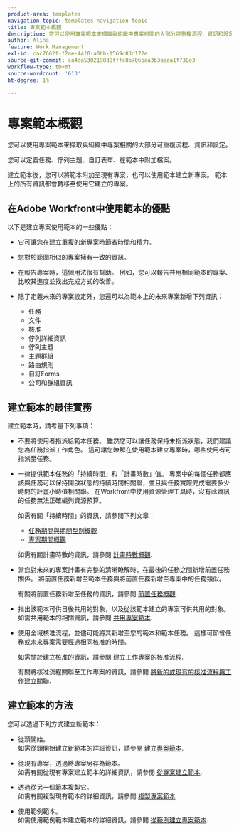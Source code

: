 ```yaml
---
product-area: templates
navigation-topic: templates-navigation-topic
title: 專案範本概觀
description: 您可以使用專案範本來擷取與組織中專案相關的大部分可重複流程、資訊和設定。
author: Alina
feature: Work Management
exl-id: cac7662f-f2ae-44f0-a0bb-1569c03d172e
source-git-commit: ca4da5302198d8fffc8b706baa3b3aeaa1f738e3
workflow-type: tm+mt
source-wordcount: '613'
ht-degree: 1%

---
```


# 專案範本概觀

<!-- Audited: 12/2023 -->

您可以使用專案範本來擷取與組織中專案相關的大部分可重複流程、資訊和設定。

您可以定義任務、佇列主題、自訂表單、在範本中附加檔案。

建立範本後，您可以將範本附加至現有專案，也可以使用範本建立新專案。 範本上的所有資訊都會轉移至使用它建立的專案。

## 在Adobe Workfront中使用範本的優點

以下是建立專案使用範本的一些優點：

* 它可讓您在建立重複的新專案時節省時間和精力。
* 您對於範圍相似的專案擁有一致的資訊。
* 在報告專案時，這個用法很有幫助。 例如，您可以報告共用相同範本的專案、比較其進度並找出完成方式的改善。
* 除了定義未來的專案設定外，您還可以為範本上的未來專案新增下列資訊：

   * 任務
   * 文件
   * 核准
   * 佇列詳細資訊
   * 佇列主題
   * 主題群組
   * 路由規則
   * 自訂Forms
   * 公司和群組資訊

## 建立範本的最佳實務

<!--
<p data-mc-conditions="QuicksilverOrClassic.Draft mode">(NOTE:this is not an extensive list, but we are updating it as we go.)</p>
-->

建立範本時，請考量下列事項：

* 不要將使用者指派給範本任務。 雖然您可以讓任務保持未指派狀態，我們建議您為任務指派工作角色。 這可讓您瞭解在使用範本建立專案時，哪些使用者可指派至任務。
* 一律提供範本任務的「持續時間」和「計畫時數」值。 專案中的每個任務都應該與任務可以保持開啟狀態的持續時間相關聯，並且與任務實際完成需要多少時間的計畫小時值相關聯。 在Workfront中使用資源管理工具時，沒有此資訊的任務無法正確編列資源預算。

  如需有關「持續時間」的資訊，請參閱下列文章：

   * [任務期間與期間型別概觀](../../../manage-work/tasks/taskdurtn/task-duration-and-duration-type.md)
   * [專案期間概觀](../../../manage-work/projects/planning-a-project/project-duration.md)

  如需有關計畫時數的資訊，請參閱 [計畫時數概觀](../../../manage-work/tasks/task-information/planned-hours.md).

* 當您對未來的專案計畫有完整的清晰瞭解時，在最後的任務之間新增前置任務關係。 將前置任務新增至範本任務與將前置任務新增至專案中的任務類似。

  有關將前置任務新增至任務的資訊，請參閱 [前置任務概觀](../../../manage-work/tasks/use-prdcssrs/predecessors-overview.md).

* 指出該範本可供日後共用的對象，以及從該範本建立的專案可供共用的對象。 如需共用範本的相關資訊，請參閱 [共用專案範本](../../../manage-work/projects/create-and-manage-templates/share-project-template.md).
* 使用全域核准流程，並儘可能將其新增至您的範本和範本任務。 這樣可節省任務或未來專案需要經過相同核准的時間。

  如需關於建立核准的資訊，請參閱 [建立工作專案的核准流程](../../../administration-and-setup/customize-workfront/configure-approval-milestone-processes/create-approval-processes.md).

  有關將核准流程關聯至工作專案的資訊，請參閱 [將新的或現有的核准流程與工作建立關聯](../../../review-and-approve-work/manage-approvals/associate-approval-with-work.md).

## 建立範本的方法

您可以透過下列方式建立新範本：

* 從頭開始。\
  如需從頭開始建立新範本的詳細資訊，請參閱 [建立專案範本](../../../manage-work/projects/create-and-manage-templates/create-template.md).

* 從現有專案，透過將專案另存為範本。\
  如需有關從現有專案建立範本的詳細資訊，請參閱 [從專案建立範本](../../../manage-work/projects/create-and-manage-templates/create-template-from-project.md).

* 透過從另一個範本複製它。\
  如需有關複製現有範本的詳細資訊，請參閱 [複製專案範本](../../../manage-work/projects/create-and-manage-templates/copy-template.md).

* 使用範例範本。\
  如需使用範例範本建立範本的詳細資訊，請參閱 [從範例建立專案範本](../../../manage-work/projects/create-and-manage-templates/create-templates-from-examples.md).
